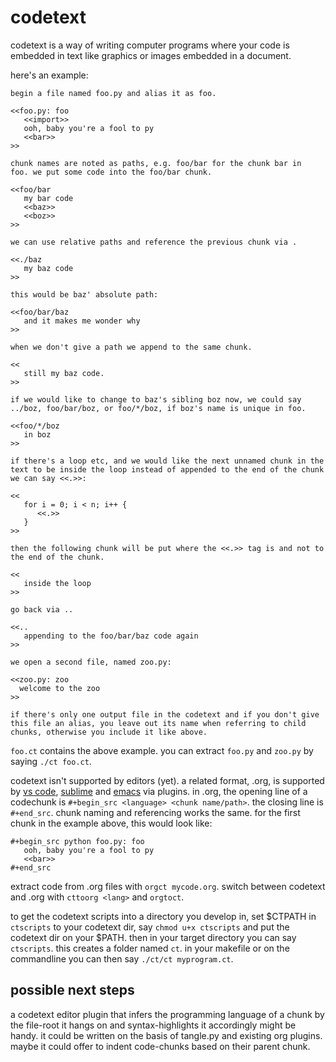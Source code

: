 # codetext

codetext is a way of writing computer programs where your code is
embedded in text like graphics or images embedded in a document.

here's an example:

```
begin a file named foo.py and alias it as foo.

<<foo.py: foo
   <<import>>
   ooh, baby you're a fool to py
   <<bar>>
>>

chunk names are noted as paths, e.g. foo/bar for the chunk bar in
foo. we put some code into the foo/bar chunk.

<<foo/bar
   my bar code
   <<baz>>
   <<boz>>
>>

we can use relative paths and reference the previous chunk via .

<<./baz
   my baz code
>>

this would be baz' absolute path:

<<foo/bar/baz
   and it makes me wonder why
>>

when we don't give a path we append to the same chunk.

<<
   still my baz code.
>>

if we would like to change to baz's sibling boz now, we could say
../boz, foo/bar/boz, or foo/*/boz, if boz's name is unique in foo.

<<foo/*/boz
   in boz
>>

if there's a loop etc, and we would like the next unnamed chunk in the
text to be inside the loop instead of appended to the end of the chunk
we can say <<.>>:

<<
   for i = 0; i < n; i++ {
      <<.>>
   }
>>

then the following chunk will be put where the <<.>> tag is and not to
the end of the chunk.

<<
   inside the loop
>>

go back via ..

<<..
   appending to the foo/bar/baz code again
>>

we open a second file, named zoo.py:

<<zoo.py: zoo
  welcome to the zoo
>>

if there's only one output file in the codetext and if you don't give
this file an alias, you leave out its name when referring to child
chunks, otherwise you include it like above.

```

`foo.ct` contains the above example. you can extract `foo.py` and `zoo.py`
by saying `./ct foo.ct`.

codetext isn't supported by editors (yet). a related format, .org, is
supported by [vs
code](https://marketplace.visualstudio.com/items?itemName=tootone.org-mode),
[sublime](https://packagecontrol.io/packages/orgmode) and
[emacs](https://orgmode.org/) via plugins. in .org, the opening line
of a codechunk is `#+begin_src <language> <chunk name/path>`. the
closing line is `#+end_src`. chunk naming and referencing works the
same. for the first chunk in the example above, this would look like:

```
#+begin_src python foo.py: foo
   ooh, baby you're a fool to py
   <<bar>>
#+end_src
```

extract code from .org files with `orgct mycode.org`. switch between
codetext and .org with `cttoorg <lang>` and `orgtoct`.

to get the codetext scripts into a directory you develop in, set
$CTPATH in `ctscripts` to your codetext dir, say `chmod u+x
ctscripts` and put the codetext dir on your $PATH. then in your target
directory you can say `ctscripts`. this creates a folder named
`ct`. in your makefile or on the commandline you can then say `./ct/ct
myprogram.ct`.

## possible next steps

a codetext editor plugin that infers the programming language
of a chunk by the file-root it hangs on and syntax-highlights
it accordingly might be handy. it could be written on the basis of
tangle.py and existing org plugins. maybe it could offer to indent
code-chunks based on their parent chunk.